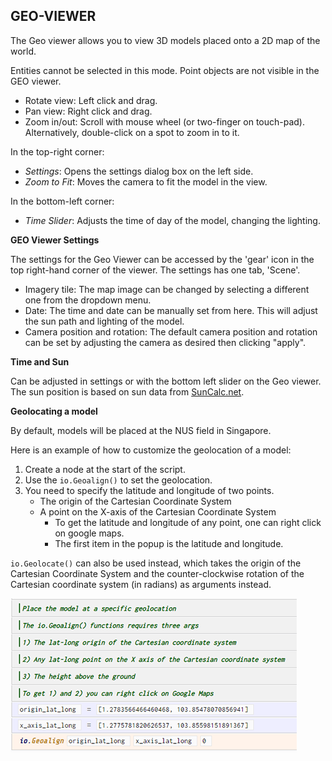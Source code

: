 ## GEO-VIEWER  
  
The Geo viewer allows you to view 3D models placed onto a 2D map of the world. 

Entities cannot be selected in this mode. 
Point objects are not visible in the GEO viewer.

* Rotate view: Left click and drag.
* Pan view: Right click and drag.
* Zoom in/out: Scroll with mouse wheel (or two-finger on touch-pad). Alternatively, double-click on
  a spot to zoom in to it. 

In the top-right corner:
* _Settings_: Opens the settings dialog box on the left side.
* _Zoom to Fit_: Moves the camera to fit the model in the view.

In the bottom-left corner:
* _Time Slider_: Adjusts the time of day of the model, changing the lighting. 

**GEO Viewer Settings**

The settings for the Geo Viewer can be accessed by the 'gear' icon in the top right-hand corner of the viewer. The settings has one tab, 'Scene'.

- Imagery tile: The map image can be changed by selecting a different one from the dropdown menu. 
- Date: The time and date can be manually set from here. This will adjust the sun path and lighting of the model. 
- Camera position and rotation: The default camera position and rotation can be set by adjusting
the camera as desired then clicking "apply". 

**Time and Sun**

Can be adjusted in settings or with the bottom left slider on the Geo viewer.
The sun position is based on sun data from <a href="http://suncalc.net/" target="_blank">SunCalc.net</a>. 

**Geolocating a model**

By default, models will be placed at the NUS field in Singapore.

Here is an example of how to customize the geolocation of a model:
1. Create a node at the start of the script.
2. Use the `io.Geoalign()` to set the geolocation.
3. You need to specify the latitude and longitude of two points. 
    - The origin of the Cartesian Coordinate System
    - A point on the X-axis of the Cartesian Coordinate System
        - To get the latitude and longitude of any point, one can right click on google maps.
        - The first item in the popup is the latitude and longitude.

`io.Geolocate()` can also be used instead, which takes the origin of the Cartesian Coordinate System
and the counter-clockwise rotation of the Cartesian coordinate system (in radians) as arguments instead.

![Example of io.Geoalign code](assets/typedoc-json/docVW/imgs/viewer_geo_geoaligning.png)